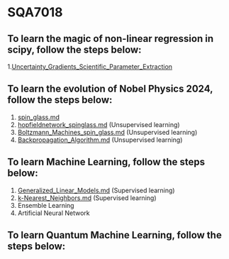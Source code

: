 # SQA7018

## To learn the magic of non-linear regression in scipy, follow the steps below:
1.[Uncertainty_Gradients_Scientific_Parameter_Extraction](Uncertainty_Gradients_Scientific_Parameter_Extraction.md)

## To learn the evolution of Nobel Physics 2024, follow the steps below:
1. [spin_glass.md](spin_glass.md)
2. [hopfieldnetwork_spinglass.md](hopfieldnetwork_spinglass.md) (Unsupervised learning)
3. [Boltzmann_Machines_spin_glass.md](Boltzmann_Machines_spin_glass.md) (Unsupervised learning)
4. [Backpropagation_Algorithm.md](backwardandforwardpropagation.md.md) (Unsupervised learning)

## To learn Machine Learning, follow the steps below:
1. [Generalized_Linear_Models.md](Generalized_Linear_Models.md) (Supervised learning)
2. [k-Nearest_Neighbors.md](k-Nearest_Neighbors.md) (Supervised learning)
3. Ensemble Learning
4. Artificial Neural Network

## To learn Quantum Machine Learning, follow the steps below:
